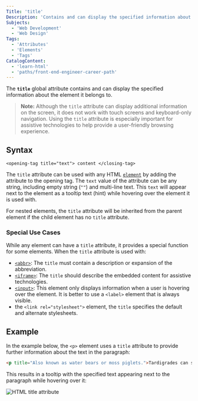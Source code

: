 ```yaml
---
Title: 'title'
Description: 'Contains and can display the specified information about the element it belongs to.'
Subjects:
  - 'Web Development'
  - 'Web Design'
Tags:
  - 'Attributes'
  - 'Elements'
  - 'Tags'
CatalogContent:
  - 'learn-html'
  - 'paths/front-end-engineer-career-path'
---
```


The **`title`** global attribute contains and can display the specified information about the element it belongs to.

> **Note:** Although the `title` attribute can display additional information on the screen, it does not work with touch screens and keyboard-only navigation. Using the `title` attribute is especially important for assistive technologies to help provide a user-friendly browsing experience.

## Syntax

```pseudo
<opening-tag title="text"> content </closing-tag>
```

The `title` attribute can be used with any HTML [`element`](https://www.codecademy.com/resources/docs/html/elements) by adding the attribute to the opening tag. The `text` value of the attribute can be any string, including empty string (`""`) and multi-line text. This `text` will appear next to the element as a tooltip text (hint) while hovering over the element it is used with.

For nested elements, the `title` attribute will be inherited from the parent element if the child element has no `title` attribute.

### Special Use Cases

While any element can have a `title` attribute, it provides a special function for some elements. When the `title` attribute is used with:

- [`<abbr>`](https://www.codecademy.com/resources/docs/html/elements/abbr): The `title` must contain a description or expansion of the abbreviation.
- [`<iframe>`](https://www.codecademy.com/resources/docs/html/elements/iframe): The `title` should describe the embedded content for assistive technologies.
- [`<input>`](https://www.codecademy.com/resources/docs/html/elements/input): This element only displays information when a user is hovering over the element. It is better to use a `<label>` element that is always visible.
- the `<link rel="stylesheet">` element, the `title` specifies the default and alternate stylesheets.

## Example

In the example below, the `<p>` element uses a `title` attribute to provide further information about the text in the paragraph:

```html
<p title="Also known as water bears or moss piglets.">Tardigrades can survive some of the harshest conditions.</p>
```

This results in a tooltip with the specified text appearing next to the paragraph while hovering over it:

![HTML title attribute](https://raw.githubusercontent.com/Codecademy/docs/main/media/html-attribute-title.png)
